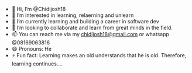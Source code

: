 - 👋 Hi, I’m @Chidijosh18
- 👀 I’m interested in learning, relaerning and unlearn
- 🌱 I’m currently learning and building a career in software dev
- 💞️ I’m looking to collaborate and learn from great minds in the field.
- 📫 You can reach me via my chidijosh18@gmail.com or whatsapp @08169063816
- 😄 Pronouns: He
- ⚡ Fun fact: Learning makes an old understands that he is old. Therefore, learning continues....

<!---
Chidijosh18/Chidijosh18 is a ✨ special ✨ repository because its `README.md` (this file) appears on your GitHub profile.
You can click the Preview link to take a look at your changes.
--->
